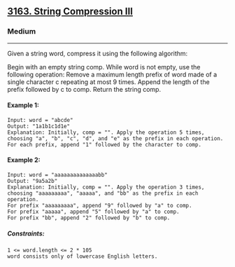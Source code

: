 [3163. String Compression III](https://leetcode.com/problems/string-compression-iii/?envType=daily-question&envId=2024-11-04)
---------------------------------------------------------------------------------------------------------------------------------------------

### Medium
---------------------------------------------------------------------------------------------------------------------------------------------

Given a string word, compress it using the following algorithm:

Begin with an empty string comp. While word is not empty, use the following operation:
Remove a maximum length prefix of word made of a single character c repeating at most 9 times.
Append the length of the prefix followed by c to comp.
Return the string comp.

#### Example 1:
```
Input: word = "abcde"
Output: "1a1b1c1d1e"
Explanation: Initially, comp = "". Apply the operation 5 times, choosing "a", "b", "c", "d", and "e" as the prefix in each operation.
For each prefix, append "1" followed by the character to comp.
```
#### Example 2:
```
Input: word = "aaaaaaaaaaaaaabb"
Output: "9a5a2b"
Explanation: Initially, comp = "". Apply the operation 3 times, choosing "aaaaaaaaa", "aaaaa", and "bb" as the prefix in each operation.
For prefix "aaaaaaaaa", append "9" followed by "a" to comp.
For prefix "aaaaa", append "5" followed by "a" to comp.
For prefix "bb", append "2" followed by "b" to comp.
```
##### Constraints:
```
1 <= word.length <= 2 * 105
word consists only of lowercase English letters.
```
